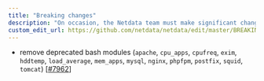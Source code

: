 ```yaml
---
title: "Breaking changes"
description: "On occasion, the Netdata team must make significant changes to the open-source Netdata Agent. We publish those breaking changes here for reference."
custom_edit_url: https://github.com/netdata/netdata/edit/master/BREAKING_CHANGES.md
---
```




-   remove deprecated bash modules (`apache`, `cpu_apps`, `cpufreq`, `exim`, `hddtemp`, `load_average`, `mem_apps`, `mysql`, `nginx`, `phpfpm`, `postfix`, `squid`, `tomcat`) [[#7962](https://github.com/netdata/netdata/pull/7962)]


